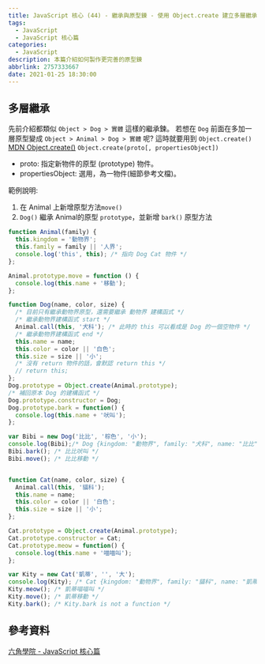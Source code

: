 ```yaml
---
title: JavaScript 核心 (44) - 繼承與原型鍊 - 使用 Object.create 建立多層繼承
tags:
  - JavaScript
  - JavaScript 核心篇
categories:
  - JavaScript
description: 本篇介紹如何製作更完善的原型鍊
abbrlink: 2757333667
date: 2021-01-25 18:30:00
---
```

## 多層繼承

先前介紹都類似 `Object > Dog > 實體` 這樣的繼承鍊。
若想在 `Dog` 前面在多加一層原型變成 `Object > Animal > Dog > 實體` 呢?
這時就要用到 `Object.create()`
[MDN Object.create()](https://developer.mozilla.org/zh-TW/docs/Web/JavaScript/Reference/Global_Objects/Object/create)
`Object.create(proto[, propertiesObject])`

* proto: 指定新物件的原型 (prototype) 物件。
* propertiesObject: 選用，為一物件(細節參考文檔)。

範例說明:

1. 在 Animal 上新增原型方法`move()`
2. `Dog()` 繼承 Animal的原型 `prototype`，並新增 `bark()` 原型方法

``` JavaScript
function Animal(family) {
  this.kingdom = '動物界';
  this.family = family || '人界';
  console.log('this', this); /* 指向 Dog Cat 物件 */
};

Animal.prototype.move = function () {
  console.log(this.name + '移動');
};

function Dog(name, color, size) {
  /* 目前只有繼承動物界原型，還需要繼承 動物界 建構函式 */
  /* 繼承動物界建構函式 start */
  Animal.call(this, '犬科'); /* 此時的 this 可以看成是 Dog 的一個空物件 */
  /* 繼承動物界建構函式 end */
  this.name = name;
  this.color = color || '白色';
  this.size = size || '小';
  /* 沒有 return 物件的話，會默認 return this */
  // return this;
};
Dog.prototype = Object.create(Animal.prototype);
/* 補回原本 Dog 的建構函式 */
Dog.prototype.constructor = Dog;
Dog.prototype.bark = function() {
  console.log(this.name + '吠叫');
};

var Bibi = new Dog('比比', '棕色', '小');
console.log(Bibi);/* Dog {kingdom: "動物界", family: "犬科", name: "比比", color: "棕色", size: "小"} */
Bibi.bark(); /* 比比吠叫 */
Bibi.move(); /* 比比移動 */


function Cat(name, color, size) {
  Animal.call(this, '貓科');
  this.name = name;
  this.color = color || '白色';
  this.size = size || '小';
};

Cat.prototype = Object.create(Animal.prototype);
Cat.prototype.constructor = Cat;
Cat.prototype.meow = function() {
  console.log(this.name + '喵喵叫');
};

var Kity = new Cat('凱蒂', '', '大');
console.log(Kity); /* Cat {kingdom: "動物界", family: "貓科", name: "凱蒂", color: "白色", size: "小"} */
Kity.meow(); /* 凱蒂喵喵叫 */
Kity.move(); /* 凱蒂移動 */
Kity.bark(); /* Kity.bark is not a function */
```

## 參考資料

[六角學院 - JavaScript 核心篇](https://www.hexschool.com/courses/js-core.html)
